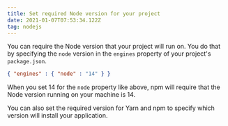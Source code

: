 ```yaml
---
title: Set required Node version for your project
date: 2021-01-07T07:53:34.122Z
tag: nodejs
---
```

You can require the Node version that your project will run on. You do that by specifying the `node` version in the `engines` property of your project's `package.json`.

```json
{ "engines" : { "node" : "14" } }
```

When you set 14 for the `node` property like above, npm will require that the Node version running on your machine is 14.

You can also set the required version for Yarn and npm to specify which version will install your application.